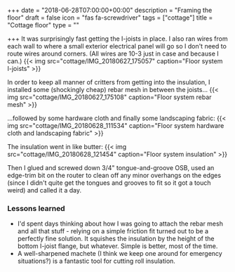 +++
date = "2018-06-28T07:00:00+00:00"
description = "Framing the floor"
draft = false
icon = "fas fa-screwdriver"
tags = ["cottage"]
title = "Cottage floor"
type = ""

+++
It was surprisingly fast getting the I-joists in place. 
I also ran wires from each wall to where a small exterior electrical panel will go so I don't need to route wires around corners.
(All wires are 10-3 just in case and because I can.)
{{< img src="cottage/IMG_20180627_175057" caption="Floor system I-joists" >}}


In order to keep all manner of critters from getting into the insulation, I installed some (shockingly cheap) rebar mesh in between the joists...
{{< img src="cottage/IMG_20180627_175108" caption="Floor system rebar mesh" >}}

...followed by some hardware cloth and finally some landscaping fabric:
{{< img src="cottage/IMG_20180628_111534" caption="Floor system hardware cloth and landscaping fabric" >}}

The insulation went in like butter:
{{< img src="cottage/IMG_20180628_121454" caption="Floor system insulation" >}}

Then I glued and screwed down 3/4" tongue-and-groove OSB, used an edge-trim bit on the router to clean off any minor overhangs on the edges (since I didn't quite get the tongues and grooves to fit so it got a touch weird) and called it a day.


### Lessons learned
* I'd spent days thinking about how I was going to attach the rebar mesh and all that stuff - relying on a simple friction fit turned out to be a perfectly fine solution. It squishes the insulation by the height of the bottom I-joist flange, but whatever. Simple is better, most of the time.
* A well-sharpened machete (I think we keep one around for emergency situations?) is a fantastic tool for cutting roll insulation.
